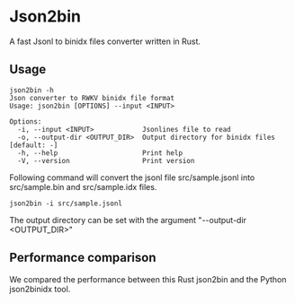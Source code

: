 # Json2bin

A fast Jsonl to binidx files converter written in Rust.

## Usage
```
json2bin -h
Json converter to RWKV binidx file format
Usage: json2bin [OPTIONS] --input <INPUT>

Options:
  -i, --input <INPUT>            Jsonlines file to read
  -o, --output-dir <OUTPUT_DIR>  Output directory for binidx files [default: -]
  -h, --help                     Print help
  -V, --version                  Print version
```
Following command will convert the jsonl file src/sample.jsonl into src/sample.bin and src/sample.idx files.
```
json2bin -i src/sample.jsonl
```
The output directory can be set with the argument "--output-dir <OUTPUT_DIR>"

## Performance comparison
We compared the performance between this Rust json2bin and the Python json2binidx tool. 
